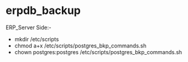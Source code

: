 # erpdb_backup

ERP_Server Side:-

- mkdir /etc/scripts
- chmod a+x /etc/scripts/postgres_bkp_commands.sh
- chown postgres:postgres /etc/scripts/postgres_bkp_commands.sh
